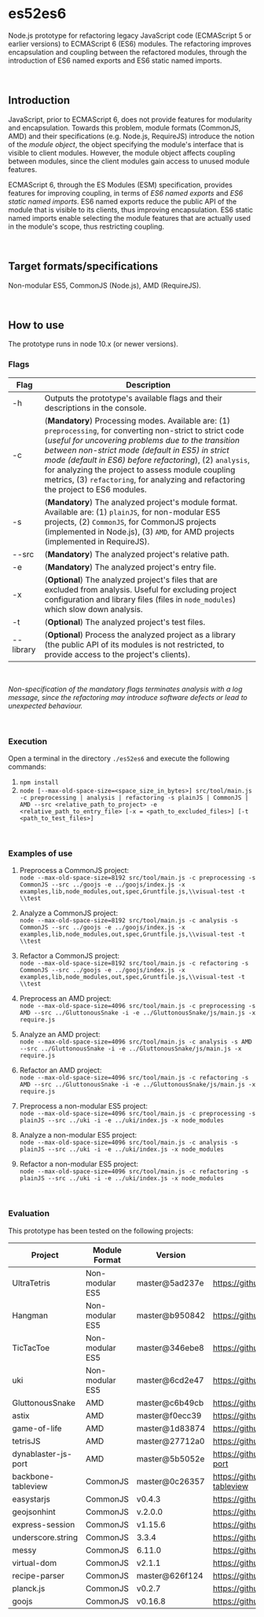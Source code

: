 # es52es6

Node.js prototype for refactoring legacy JavaScript code (ECMAScript 5 or earlier versions) to ECMAScript 6 (ES6) modules. The refactoring improves encapsulation and coupling between the refactored modules, through the introduction of ES6 named exports and ES6 static named imports.

<br/>

## Introduction

JavaScript, prior to ECMAScript 6, does not provide features for modularity and encapsulation. Towards this problem, module formats (CommonJS, AMD) and their specifications (e.g. Node.js, RequireJS) introduce the notion of the *module object*, the object specifying the module's interface that is visible to client modules. However, the module object affects coupling between modules, since the client modules gain access to unused module features.

ECMAScript 6, through the ES Modules (ESM) specification, provides features for improving coupling, in terms of *ES6 named exports* and *ES6 static named imports*. ES6 named exports reduce the public API of the module that is visible to its clients, thus improving encapsulation. ES6 static named imports enable selecting the module features that are actually used in the module's scope, thus restricting coupling.

<br/>

## Target formats/specifications

Non-modular ES5, CommonJS (Node.js), AMD (RequireJS).

<br/>

## How to use

The prototype runs in node 10.x (or newer versions).
<br/>

### Flags 


| Flag | Description |
| ----------- | ----------- |
| -h | Outputs the prototype's available flags and their descriptions in the console. |
| -c | (**Mandatory**) Processing modes. Available are: (1) `preprocessing`, for converting non-strict to strict code (*useful for uncovering problems due to the transition between non-strict mode (default in ES5) in strict mode (default in ES6) before refactoring*), (2) `analysis`, for analyzing the project to assess module coupling metrics, (3) `refactoring`, for analyzing and refactoring the project to ES6 modules. |
| -s | (**Mandatory**) The analyzed project's module format. Available are: (1) `plainJS`, for non-modular ES5 projects, (2) `CommonJS`, for CommonJS projects (implemented in Node.js), (3) `AMD`, for AMD projects (implemented in RequireJS). |
| --src | (**Mandatory**) The analyzed project's relative path.|
| -e | (**Mandatory**) The analyzed project's entry file.|
| -x | (**Optional**) The analyzed project's files that are excluded from analysis. Useful for excluding project configuration and library files (files in `node_modules`) which slow down analysis.|
| -t | (**Optional**) The analyzed project's test files.|
| --library | (**Optional**) Process the analyzed project as a library (the public API of its modules is not restricted, to provide access to the project's clients).

<br/>

*Non-specification of the mandatory flags terminates analysis with a log message, 
since the refactoring may introduce software defects or lead to unexpected behaviour.*

<br/>

### Execution

Open a terminal in the directory `./es52es6` and execute the following commands:

1. `npm install` 
2. `node [--max-old-space-size=<space_size_in_bytes>] src/tool/main.js -c preprocessing | analysis | refactoring -s plainJS | CommonJS | AMD --src <relative_path_to_project> -e <relative_path_to_entry_file> [-x = <path_to_excluded_files>] [-t <path_to_test_files>]`

<br/>

### Examples of use

1. Preprocess a CommonJS project: <br/>
`node --max-old-space-size=8192 src/tool/main.js -c preprocessing -s CommonJS --src ../goojs -e ../goojs/index.js -x examples,lib,node_modules,out,spec,Gruntfile.js,\\visual-test -t \\test`

2. Analyze a CommonJS project: <br/>
`node --max-old-space-size=8192 src/tool/main.js -c analysis -s CommonJS --src ../goojs -e ../goojs/index.js -x examples,lib,node_modules,out,spec,Gruntfile.js,\\visual-test -t \\test`

3. Refactor a CommonJS project: <br/>
`node --max-old-space-size=8192 src/tool/main.js -c refactoring -s CommonJS --src ../goojs -e ../goojs/index.js -x examples,lib,node_modules,out,spec,Gruntfile.js,\\visual-test -t \\test`

4. Preprocess an AMD project: <br/>
`node --max-old-space-size=4096 src/tool/main.js -c preprocessing -s AMD --src ../GluttonousSnake -i -e ../GluttonousSnake/js/main.js -x require.js`

5. Analyze an AMD project: <br/>
`node --max-old-space-size=4096 src/tool/main.js -c analysis -s AMD --src ../GluttonousSnake -i -e ../GluttonousSnake/js/main.js -x require.js`

6. Refactor an AMD project: <br/>
`node --max-old-space-size=4096 src/tool/main.js -c refactoring -s AMD --src ../GluttonousSnake -i -e ../GluttonousSnake/js/main.js -x require.js`

7. Preprocess a non-modular ES5 project: <br/>
`node --max-old-space-size=4096 src/tool/main.js -c preprocessing -s plainJS --src ../uki -i -e ../uki/index.js -x node_modules`

8. Analyze a non-modular ES5 project: <br/>
`node --max-old-space-size=4096 src/tool/main.js -c analysis -s plainJS --src ../uki -i -e ../uki/index.js -x node_modules`

9. Refactor a non-modular ES5 project: <br/>
`node --max-old-space-size=4096 src/tool/main.js -c refactoring -s plainJS --src ../uki -i -e ../uki/index.js -x node_modules`

<br/>

### Evaluation

This prototype has been tested on the following projects:

| Project | Module Format | Version | Refactored Fork (link)
| ----------- | ----------- | ----------- | ----------- |
| UltraTetris | Non-modular ES5 | master@5ad237e | https://github.com/katerinapal/UltraTetris |
| Hangman | Non-modular ES5 | master@b950842 | https://github.com/katerinapal/Hangman |
| TicTacToe | Non-modular ES5 | master@346ebe8 | https://github.com/katerinapal/TicTacToe |
| uki | Non-modular ES5 | master@6cd2e47 | https://github.com/katerinapal/uki|
| GluttonousSnake | AMD | master@c6b49cb | https://github.com/katerinapal/GluttonousSnake |
| astix | AMD | master@f0ecc39 | https://github.com/katerinapal/astix |
| game-of-life | AMD | master@1d83874 | https://github.com/katerinapal/game-of-life |
| tetrisJS | AMD | master@27712a0 | https://github.com/katerinapal/tetrisJS |
| dynablaster-js-port | AMD | master@5b5052e | https://github.com/katerinapal/dynablaster-js-port |
| backbone-tableview | CommonJS | master@0c26357 | https://github.com/katerinapal/backbone-tableview |
| easystarjs | CommonJS | v0.4.3 | https://github.com/katerinapal/easystarjs |
| geojsonhint | CommonJS | v.2.0.0 | https://github.com/katerinapal/geojsonhint |
| express-session | CommonJS | v1.15.6 | https://github.com/katerinapal/session |
| underscore.string | CommonJS | 3.3.4 | https://github.com/katerinapal/underscore.string |
| messy | CommonJS | 6.11.0 | https://github.com/katerinapal/messy |
| virtual-dom | CommonJS | v2.1.1 | https://github.com/katerinapal/virtual-dom |
| recipe-parser | CommonJS | master@626f124 | https://github.com/katerinapal/recipe-parser |
| planck.js | CommonJS | v0.2.7 | https://github.com/katerinapal/planck.js |
| goojs | CommonJS | v0.16.8 | https://github.com/katerinapal/goojs |
